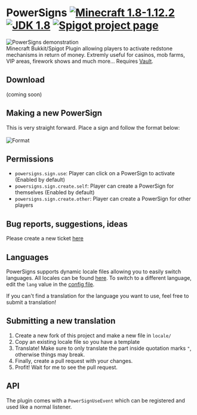 # PowerSigns [![Minecraft 1.8-1.12.2](https://img.shields.io/badge/Minecraft-1.8--1.12.2-red.svg)](#) [![JDK 1.8](https://img.shields.io/badge/JDK-1.8-blue.svg)](#) [![Spigot project page](https://img.shields.io/badge/Spigot-Project%20Page-yellow.svg)](https://www.spigotmc.org/resources/powersigns.51501/)
![PowerSigns demonstration](https://i.imgur.com/BUuEPDe.png)<br>
Minecraft Bukkit/Spigot Plugin allowing players to activate redstone mechanisms in return of money. Extremly useful for casinos, mob farms, VIP areas, firework shows and much more...
Requires [Vault](https://www.spigotmc.org/resources/vault.41918/).

## Download
(coming soon)

## Making a new PowerSign
This is very straight forward. Place a sign and follow the format below:<br><br>
![Format](https://image.prntscr.com/image/QJZFxVHXTB6bksC2JoTYWw.png)

## Permissions
- ``powersigns.sign.use``: Player can click on a PowerSign to activate (Enabled by default) 
- ``powersigns.sign.create.self``: Player can create a PowerSign for themselves (Enabled by default)
- ``powersigns.sign.create.other``: Player can create a PowerSign for other players

## Bug reports, suggestions, ideas
Please create a new ticket [here](https://github.com/hallopiu/PowerSigns/issues)

## Languages
PowerSigns supports dynamic locale files allowing you to easily switch languages. All locales can be found [here](https://github.com/hallopiu/PowerSigns/tree/master/src/locale). To switch to a different language, edit the ``lang`` value in the [config file](https://github.com/hallopiu/PowerSigns/blob/master/src/config.yml).

If you can't find a translation for the language you want to use, feel free to submit a translation!

## Submitting a new translation
1. Create a new fork of this project and make a new file in ``locale/`` 
2. Copy an existing locale file so you have a template
3. Translate!
Make sure to only translate the part inside quotation marks ``"``, otherwise things may break.
4. Finally, create a pull request with your changes.
5. Profit! Wait for me to see the pull request.

## API
The plugin comes with a ``PowerSignUseEvent`` which can be registered and used like a normal listener.
